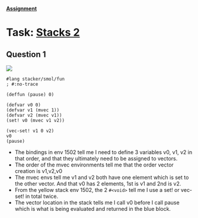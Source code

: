 **[Assignment](https://cs.brown.edu/courses/csci1730/2022/smol.html)**


# Task: [Stacks 2](https://docs.google.com/document/d/16Sw5XIBENvhqV9g4EMiDGczOjwwypF8x7uYwKc9HQYU/edit)

## Question 1
**![](https://lh6.googleusercontent.com/BQJL1lDjt8ZvY06GfC_22rCLOW4AeKa_e_Jkh-HkUmHMlaP2pr14qHBduSEmy2ThvbAFSzV1lB_xDEGTBgPsQKhTLOuzpliiHOCMm1k6JUGKa6otltU6973mb3ohOnPASGKaZJeK-0bs7_0zLkaO_aJsvudBrKyfSqieWtc9J4_yv5TDSkoJgMzrIQ)**

```racket
#lang stacker/smol/fun
; #:no-trace

(deffun (pause) 0)

(defvar v0 0)
(defvar v1 (mvec 1))
(defvar v2 (mvec v1))
(set! v0 (mvec v1 v2))

(vec-set! v1 0 v2)
v0
(pause)
```

- The bindings in env 1502 tell me I need to define 3 variables v0, v1, v2 in that order, and that they ultimately need to be assigned to vectors.
- The order of the mvec environments tell me that the order vector creation is v1,v2,v0
- The mvec envs tell me v1 and v2 both have one element which is set to the other vector. And that v0 has 2 elements, 1st is v1 and 2nd is v2.
- From the yellow stack env 1502, the 2 `#<void>` tell me I use a set! or vec-set! in total twice.
- The vector location in the stack tells me I call v0 before I call pause which is what is being evaluated and returned in the blue block.



